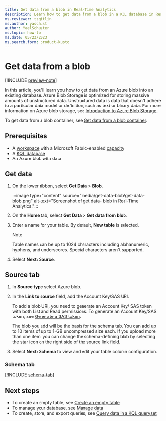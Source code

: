 ```yaml
---
title: Get data from a blob in Real-Time Analytics
description: Learn how to get data from a blob in a KQL database in Real-Time Analytics
ms.reviewer: tzgitlin
ms.author: yaschust
author: YaelSchuster
ms.topic: how-to
ms.date: 05/23/2023
ms.search.form: product-kusto
---
```

# Get data from a blob

[!INCLUDE [preview-note](../includes/preview-note.md)]

In this article, you'll learn you how to get data from an Azure blob into an existing database. Azure Blob Storage is optimized for storing massive amounts of unstructured data. Unstructured data is data that doesn't adhere to a particular data model or definition, such as text or binary data. For more information on Azure blob storage, see [Introduction to Azure Blob Storage](/azure/storage/blobs/storage-blobs-introduction).

To get data from a blob container, see [Get data from a blob container](get-data-blob-container.md).

## Prerequisites

* A [workspace](../get-started/create-workspaces.md) with a Microsoft Fabric-enabled [capacity](../enterprise/licenses.md#capacity)
* A [KQL database](create-database.md)
* An Azure blob with data

## Get data

1. On the lower ribbon, select **Get Data** > **Blob**.

    :::image type="content" source="media/get-data-blob/get-data-blob.png" alt-text="Screenshot of get data- blob in Real-Time Analytics.":::

1. On the **Home** tab, select **Get Data** > **Get data from blob**.
1. Enter a name for your table. By default, **New table** is selected.

    > [!NOTE]
    > Table names can be up to 1024 characters including alphanumeric, hyphens, and underscores. Special characters aren't supported.

1. Select **Next: Source**.

## Source tab

1. In **Source type** select Azure blob.
1. In the **Link to source** field, add the Account Key/SAS URI.

    To add a blob URI, you need to generate an Account Key/ SAS token with both List and Read permissions. To generate an Account Key/SAS token, see [Generate a SAS token](/azure/data-explorer/generate-sas-token?context=/fabric/context/context&pivots=fabric).

    The blob you add will be the basis for the schema tab. You can add up to 10 items of up to 1-GB uncompressed size each. If you upload more than one item, you can change the schema-defining blob by selecting the star icon on the right side of the source link field.
1. Select **Next: Schema** to view and edit your table column configuration.

### Schema tab

[!INCLUDE [schema-tab](../includes/real-time-analytics/schema-tab.md)]

## Next steps

* To create an empty table, see [Create an empty table](create-empty-table.md)
* To manage your database, see [Manage data](data-management.md)
* To create, store, and export queries, see [Query data in a KQL queryset](kusto-query-set.md)
